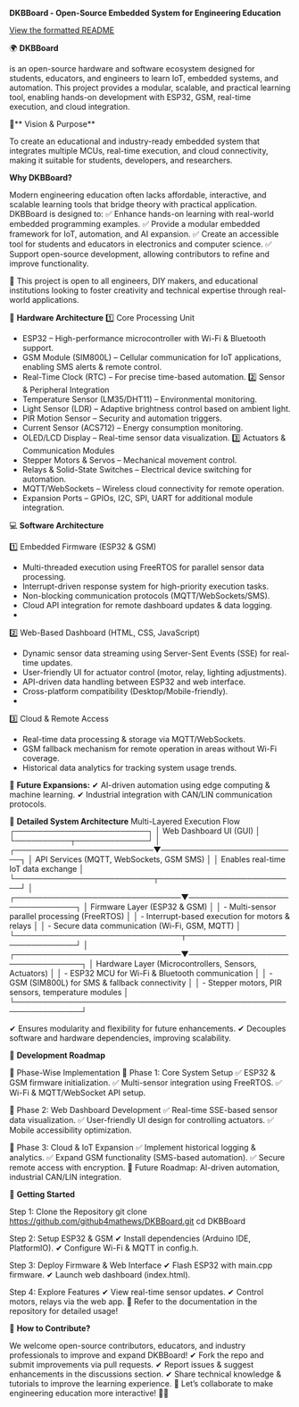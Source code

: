 **DKBBoard - Open-Source Embedded System for Engineering Education**

[View the formatted README](https://github4mathews.github.io/DKBBoard/)


🌍 **DKBBoard** 

is an open-source hardware and software ecosystem designed for students, educators, and engineers to learn IoT, embedded systems, and automation. This project provides a modular, scalable, and practical learning tool, enabling hands-on development with ESP32, GSM, real-time execution, and cloud integration.

📌** Vision & Purpose**

 To create an educational and industry-ready embedded system that integrates multiple MCUs, real-time execution, and cloud connectivity, making it suitable for students, developers, and researchers.

**Why DKBBoard?**

Modern engineering education often lacks affordable, interactive, and scalable learning tools that bridge theory with practical application. DKBBoard is designed to:
✅ Enhance hands-on learning with real-world embedded programming examples.
✅ Provide a modular embedded framework for IoT, automation, and AI expansion.
✅ Create an accessible tool for students and educators in electronics and computer science.
✅ Support open-source development, allowing contributors to refine and improve functionality.

📡 This project is open to all engineers, DIY makers, and educational institutions looking to foster creativity and technical expertise through real-world applications.

🔧 **Hardware Architecture**
1️⃣ Core Processing Unit
- ESP32 – High-performance microcontroller with Wi-Fi & Bluetooth support.
- GSM Module (SIM800L) – Cellular communication for IoT applications, enabling SMS alerts & remote control.
- Real-Time Clock (RTC) – For precise time-based automation.
2️⃣ Sensor & Peripheral Integration
- Temperature Sensor (LM35/DHT11) – Environmental monitoring.
- Light Sensor (LDR) – Adaptive brightness control based on ambient light.
- PIR Motion Sensor – Security and automation triggers.
- Current Sensor (ACS712) – Energy consumption monitoring.
- OLED/LCD Display – Real-time sensor data visualization.
3️⃣ Actuators & Communication Modules
- Stepper Motors & Servos – Mechanical movement control.
- Relays & Solid-State Switches – Electrical device switching for automation.
- MQTT/WebSockets – Wireless cloud connectivity for remote operation.
- Expansion Ports – GPIOs, I2C, SPI, UART for additional module integration.

💻 **Software Architecture**

1️⃣ Embedded Firmware (ESP32 & GSM)
- Multi-threaded execution using FreeRTOS for parallel sensor data processing.
- Interrupt-driven response system for high-priority execution tasks.
- Non-blocking communication protocols (MQTT/WebSockets/SMS).
- Cloud API integration for remote dashboard updates & data logging.
- 
2️⃣ Web-Based Dashboard (HTML, CSS, JavaScript)
- Dynamic sensor data streaming using Server-Sent Events (SSE) for real-time updates.
- User-friendly UI for actuator control (motor, relay, lighting adjustments).
- API-driven data handling between ESP32 and web interface.
- Cross-platform compatibility (Desktop/Mobile-friendly).
- 
3️⃣ Cloud & Remote Access
- Real-time data processing & storage via MQTT/WebSockets.
- GSM fallback mechanism for remote operation in areas without Wi-Fi coverage.
- Historical data analytics for tracking system usage trends.
  
📡 **Future Expansions:**
✔ AI-driven automation using edge computing & machine learning.
✔ Industrial integration with CAN/LIN communication protocols.

📡 **Detailed System Architecture**
Multi-Layered Execution Flow
                      ┌────────────────────────┐
                      │ Web Dashboard UI (GUI) │
                      └──────────┬─────────────┘
                                 │
      ┌─────────────────────────▼─────────────────────────┐
      │  API Services (MQTT, WebSockets, GSM SMS)         │
      │  Enables real-time IoT data exchange              │
      └─────────────────────────┬─────────────────────────┘
                                 │
 ┌──────────────────────────────▼──────────────────────────────┐
 │ Firmware Layer (ESP32 & GSM)                                │
 │ - Multi-sensor parallel processing (FreeRTOS)               │
 │ - Interrupt-based execution for motors & relays             │
 │ - Secure data communication (Wi-Fi, GSM, MQTT)              │
 └──────────────────────────────┬──────────────────────────────┘
                                 │
 ┌──────────────────────────────▼───────────────────────────────┐
 │ Hardware Layer (Microcontrollers, Sensors, Actuators)        │
 │ - ESP32 MCU for Wi-Fi & Bluetooth communication              │
 │ - GSM (SIM800L) for SMS & fallback connectivity              │
 │ - Stepper motors, PIR sensors, temperature modules           │
 └──────────────────────────────────────────────────────────────┘

✔ Ensures modularity and flexibility for future enhancements.
✔ Decouples software and hardware dependencies, improving scalability.

📖 **Development Roadmap**

📅 Phase-Wise Implementation
🔹 Phase 1: Core System Setup
✅ ESP32 & GSM firmware initialization.
✅ Multi-sensor integration using FreeRTOS.
✅ Wi-Fi & MQTT/WebSocket API setup.

🔹 Phase 2: Web Dashboard Development
✅ Real-time SSE-based sensor data visualization.
✅ User-friendly UI design for controlling actuators.
✅ Mobile accessibility optimization.

🔹 Phase 3: Cloud & IoT Expansion
✅ Implement historical logging & analytics.
✅ Expand GSM functionality (SMS-based automation).
✅ Secure remote access with encryption.
📡 Future Roadmap: AI-driven automation, industrial CAN/LIN integration.

🚀 **Getting Started**

Step 1: Clone the Repository
git clone https://github.com/github4mathews/DKBBoard.git
cd DKBBoard

Step 2: Setup ESP32 & GSM
✔ Install dependencies (Arduino IDE, PlatformIO).
✔ Configure Wi-Fi & MQTT in config.h.

Step 3: Deploy Firmware & Web Interface
✔ Flash ESP32 with main.cpp firmware.
✔ Launch web dashboard (index.html).

Step 4: Explore Features
✔ View real-time sensor updates.
✔ Control motors, relays via the web app.
📖 Refer to the documentation in the repository for detailed usage!

🌟 **How to Contribute?**

We welcome open-source contributors, educators, and industry professionals to improve and expand DKBBoard!
✔ Fork the repo and submit improvements via pull requests.
✔ Report issues & suggest enhancements in the discussions section.
✔ Share technical knowledge & tutorials to improve the learning experience.
🔗 Let’s collaborate to make engineering education more interactive! 🚀🔥


